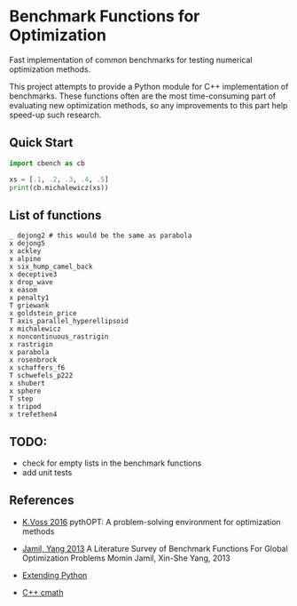 # Benchmark Functions for Optimization

Fast implementation of common benchmarks for testing numerical optimization methods.

This project attempts to provide a Python module for C++ implementation of
benchmarks.
These functions often are the most time-consuming part of evaluating new
optimization methods, so any improvements to this part help speed-up such
research.

## Quick Start

```python
import cbench as cb

xs = [.1, .2, .3, .4, .5]
print(cb.michalewicz(xs))
```

## List of functions

```
_ dejong2 # this would be the same as parabola
x dejong5
x ackley
x alpine
x six_hump_camel_back
x deceptive3
x drop_wave
x easom
x penalty1
T griewank
x goldstein_price
T axis_parallel_hyperellipsoid
x michalewicz
x noncontinuous_rastrigin
x rastrigin
x parabola
x rosenbrock
x schaffers_f6
T schwefels_p222
x shubert
x sphere
T step
x tripod
x trefethen4
```

## TODO:
* check for empty lists in the benchmark functions
* add unit tests


## References

- [K.Voss 2016](https://harvest.usask.ca/handle/10388/7746)
    pythOPT: A problem-solving environment for optimization methods

- [Jamil, Yang 2013](https://arxiv.org/abs/1308.4008)
    A Literature Survey of Benchmark Functions For Global Optimization Problems
    Momin Jamil, Xin-She Yang, 2013

- [Extending Python](https://docs.python.org/3/extending/extending.html)

- [C++ cmath](https://www.cplusplus.com/reference/cmath/)

